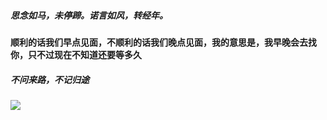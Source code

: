 ##### 思念如马，未停蹄。诺言如风，转经年。

**顺利的话我们早点见面，不顺利的话我们晚点见面，我的意思是，我早晚会去找你，只不过现在不知道还要等多久**

##### 不问来路，不记归途

![](http://8.142.4.106:2022/images/1619498453243.jpg)